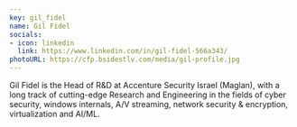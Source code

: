 ```yaml
---
key: gil_fidel
name: Gil Fidel
socials:
- icon: linkedin
  link: https://www.linkedin.com/in/gil-fidel-566a343/
photoURL: https://cfp.bsidestlv.com/media/gil-profile.jpg
---
```


Gil Fidel is the Head of R&D at Accenture Security Israel (Maglan), with a long track of cutting-edge Research and Engineering in the fields of cyber security, windows internals, A/V streaming, network security & encryption, virtualization and AI/ML.
